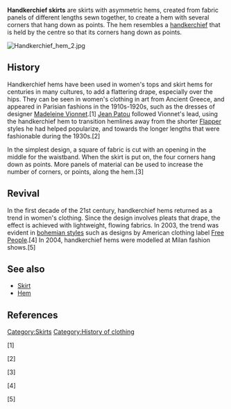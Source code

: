 **Handkerchief skirts** are skirts with asymmetric hems, created from
fabric panels of different lengths sewn together, to create a hem with
several corners that hang down as points. The hem resembles a
[handkerchief](handkerchief "wikilink") that is held by the centre so
that its corners hang down as points.

![](Handkerchief_hem_2.jpg "Handkerchief_hem_2.jpg")

## History

Handkerchief hems have been used in women's tops and skirt hems for
centuries in many cultures, to add a flattering drape, especially over
the hips. They can be seen in women's clothing in art from Ancient
Greece, and appeared in Parisian fashions in the 1910s-1920s, such as
the dresses of designer [Madeleine
Vionnet](Madeleine_Vionnet "wikilink").[1] [Jean
Patou](Jean_Patou "wikilink") followed Vionnet's lead, using the
handkerchief hem to transition hemlines away from the shorter
[Flapper](Flapper "wikilink") styles he had helped popularize, and
towards the longer lengths that were fashionable during the 1930s.[2]

In the simplest design, a square of fabric is cut with an opening in the
middle for the waistband. When the skirt is put on, the four corners
hang down as points. More panels of material can be used to increase the
number of corners, or points, along the hem.[3]

## Revival

In the first decade of the 21st century, handkerchief hems returned as a
trend in women's clothing. Since the design involves pleats that drape,
the effect is achieved with lightweight, flowing fabrics. In 2003, the
trend was evident in [bohemian styles](bohemian_styles "wikilink") such
as designs by American clothing label [Free
People](Free_People "wikilink").[4] In 2004, handkerchief hems were
modelled at Milan fashion shows.[5]

## See also

-   [Skirt](Skirt "wikilink")
-   [Hem](Hem "wikilink")

## References

[Category:Skirts](Category:Skirts "wikilink") [Category:History of
clothing](Category:History_of_clothing "wikilink")

[1]

[2]

[3]

[4]

[5]